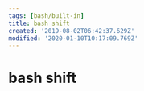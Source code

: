 ```yaml
---
tags: [bash/built-in]
title: bash shift
created: '2019-08-02T06:42:37.629Z'
modified: '2020-01-10T10:17:09.769Z'
---
```


# bash shift
